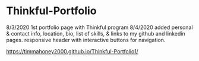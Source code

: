 # Thinkful-Portfolio
8/3/2020   1st portfolio page with Thinkful program 
8/4/2020   added personal & contact info, location, bio, list of skills, & links to my github and linkedin pages. responsive header with interactive buttons for navigation.





https://timmahoney2000.github.io/Thinkful-Portfolio1/

